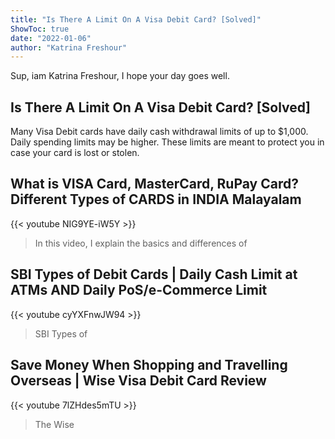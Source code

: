 ```yaml
---
title: "Is There A Limit On A Visa Debit Card? [Solved]"
ShowToc: true 
date: "2022-01-06"
author: "Katrina Freshour" 
---
```


Sup, iam Katrina Freshour, I hope your day goes well.
## Is There A Limit On A Visa Debit Card? [Solved]
Many Visa Debit cards have daily cash withdrawal limits of up to $1,000. Daily spending limits may be higher. These limits are meant to protect you in case your card is lost or stolen.

## What is VISA Card, MasterCard, RuPay Card? Different Types of CARDS in INDIA Malayalam
{{< youtube NIG9YE-iW5Y >}}
>In this video, I explain the basics and differences of 

## SBI Types of Debit Cards | Daily Cash Limit at ATMs AND Daily PoS/e-Commerce Limit
{{< youtube cyYXFnwJW94 >}}
>SBI Types of 

## Save Money When Shopping and Travelling Overseas | Wise Visa Debit Card Review
{{< youtube 7lZHdes5mTU >}}
>The Wise 

